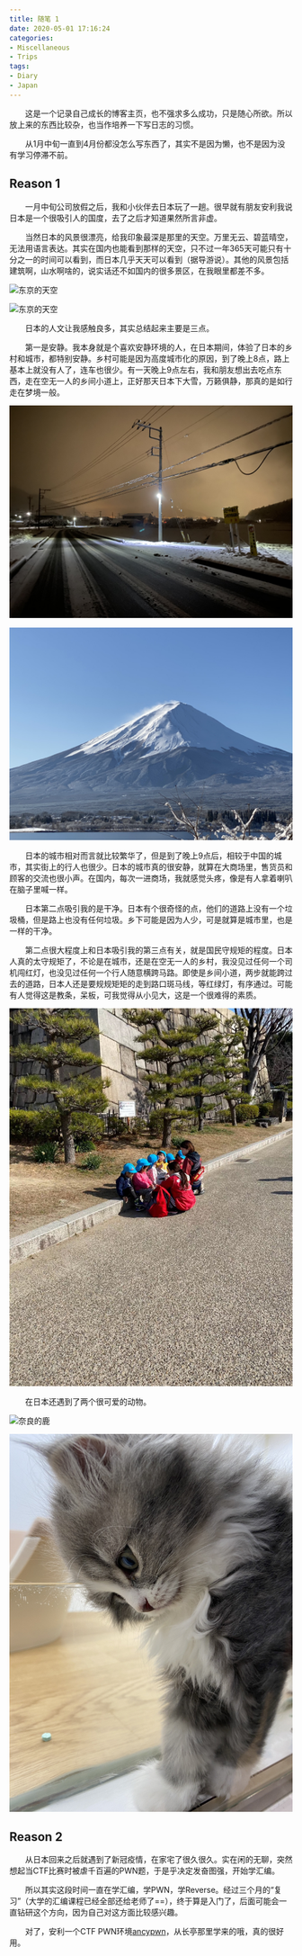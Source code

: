 ```yaml
---
title: 随笔 1
date: 2020-05-01 17:16:24
categories:
- Miscellaneous
- Trips
tags:
- Diary
- Japan
---
```

&emsp;&emsp;这是一个记录自己成长的博客主页，也不强求多么成功，只是随心所欲。所以放上来的东西比较杂，也当作培养一下写日志的习惯。

<!-- more -->

&emsp;&emsp;从1月中旬一直到4月份都没怎么写东西了，其实不是因为懒，也不是因为没有学习停滞不前。

## Reason 1

&emsp;&emsp;一月中旬公司放假之后，我和小伙伴去日本玩了一趟。很早就有朋友安利我说日本是一个很吸引人的国度，去了之后才知道果然所言非虚。

&emsp;&emsp;当然日本的风景很漂亮，给我印象最深是那里的天空。万里无云、碧蓝晴空，无法用语言表达。其实在国内也能看到那样的天空，只不过一年365天可能只有十分之一的时间可以看到，而日本几乎天天可以看到（据导游说）。其他的风景包括建筑啊，山水啊啥的，说实话还不如国内的很多景区，在我眼里都差不多。

![东京的天空](/img/Diary1/Diary1.JPG)

![东京的天空](/img/Diary1/Diary2.JPG)

&emsp;&emsp;日本的人文让我感触良多，其实总结起来主要是三点。

&emsp;&emsp;第一是安静。我本身就是个喜欢安静环境的人，在日本期间，体验了日本的乡村和城市，都特别安静。乡村可能是因为高度城市化的原因，到了晚上8点，路上基本上就没有人了，连车也很少。有一天晚上9点左右，我和朋友想出去吃点东西，走在空无一人的乡间小道上，正好那天日本下大雪，万籁俱静，那真的是如行走在梦境一般。

![下雪的日本乡村（真的很美，原谅我的拍照技术）](/img/Diary1/Diary3.JPG)

![雪后的Mount Fuji](/img/Diary1/Diary4.JPG)

&emsp;&emsp;日本的城市相对而言就比较繁华了，但是到了晚上9点后，相较于中国的城市，其实街上的行人也很少。日本的城市真的很安静，就算在大商场里，售货员和顾客的交流也很小声。在国内，每次一进商场，我就感觉头疼，像是有人拿着喇叭在脑子里喊一样。

&emsp;&emsp;日本第二点吸引我的是干净。日本有个很奇怪的点，他们的道路上没有一个垃圾桶，但是路上也没有任何垃圾。乡下可能是因为人少，可是就算是城市里，也是一样的干净。

&emsp;&emsp;第二点很大程度上和日本吸引我的第三点有关，就是国民守规矩的程度。日本人真的太守规矩了，不论是在城市，还是在空无一人的乡村，我没见过任何一个司机闯红灯，也没见过任何一个行人随意横跨马路。即使是乡间小道，两步就能跨过去的道路，日本人还是要规规矩矩的走到路口斑马线，等红绿灯，有序通过。可能有人觉得这是教条，呆板，可我觉得从小见大，这是一个很难得的素质。

![景区里见到的休息时的日本小朋友（真的很听话）](/img/Diary1/Diary5.JPG)

&emsp;&emsp;在日本还遇到了两个很可爱的动物。

![奈良的鹿](/img/Diary1/Diary6.JPG)

![东京的猫](/img/Diary1/Diary7.JPG)

## Reason 2

&emsp;&emsp;从日本回来之后就遇到了新冠疫情，在家宅了很久很久。实在闲的无聊，突然想起当CTF比赛时被虐千百遍的PWN题，于是乎决定发奋图强，开始学汇编。

&emsp;&emsp;所以其实这段时间一直在学汇编，学PWN，学Reverse。经过三个月的“复习”（大学的汇编课程已经全部还给老师了==），终于算是入门了，后面可能会一直钻研这个方向，因为自己对这方面比较感兴趣。

&emsp;&emsp;对了，安利一个CTF PWN环境[ancypwn](https://github.com/Escapingbug/ancypwn)，从长亭那里学来的哦，真的很好用。
